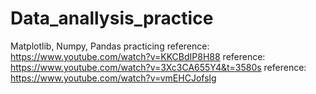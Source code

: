 # Data_anallysis_practice
Matplotlib, Numpy, Pandas practicing 
reference: https://www.youtube.com/watch?v=KKCBdIP8H88 
reference: https://www.youtube.com/watch?v=3Xc3CA655Y4&t=3580s
reference: https://www.youtube.com/watch?v=vmEHCJofslg
